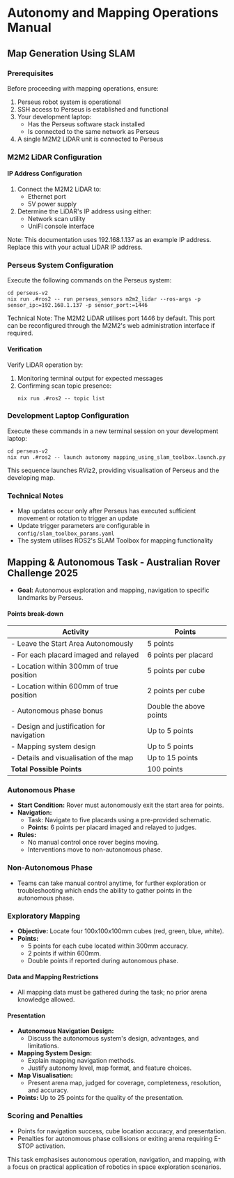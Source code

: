 # Autonomy and Mapping Operations Manual

## Map Generation Using SLAM

### Prerequisites

Before proceeding with mapping operations, ensure:

1. Perseus robot system is operational
2. SSH access to Perseus is established and functional
3. Your development laptop:
    - Has the Perseus software stack installed
    - Is connected to the same network as Perseus
4. A single M2M2 LiDAR unit is connected to Perseus

### M2M2 LiDAR Configuration

#### IP Address Configuration

1. Connect the M2M2 LiDAR to:
    - Ethernet port
    - 5V power supply
2. Determine the LiDAR's IP address using either:
    - Network scan utility
    - UniFi console interface

Note: This documentation uses 192.168.1.137 as an example IP address. Replace this with your actual LiDAR IP address.

### Perseus System Configuration

Execute the following commands on the Perseus system:

```console
cd perseus-v2
nix run .#ros2 -- run perseus_sensors m2m2_lidar --ros-args -p sensor_ip:=192.168.1.137 -p sensor_port:=1446
```

Technical Note: The M2M2 LiDAR utilises port 1446 by default. This port can be reconfigured through the M2M2's web administration interface if required.

#### Verification

Verify LiDAR operation by:

1. Monitoring terminal output for expected messages
2. Confirming scan topic presence:
    ```console
    nix run .#ros2 -- topic list
    ```

### Development Laptop Configuration

Execute these commands in a new terminal session on your development laptop:

```console
cd perseus-v2
nix run .#ros2 -- launch autonomy mapping_using_slam_toolbox.launch.py
```

This sequence launches RViz2, providing visualisation of Perseus and the developing map.

### Technical Notes

-   Map updates occur only after Perseus has executed sufficient movement or rotation to trigger an update
-   Update trigger parameters are configurable in `config/slam_toolbox_params.yaml`
-   The system utilises ROS2's SLAM Toolbox for mapping functionality

## Mapping & Autonomous Task - Australian Rover Challenge 2025

-   **Goal:** Autonomous exploration and mapping, navigation to specific landmarks by Perseus.

#### Points break-down

| Activity                                  | Points                  |
| ----------------------------------------- | ----------------------- |
| - Leave the Start Area Autonomously       | 5 points                |
| - For each placard imaged and relayed     | 6 points per placard    |
| - Location within 300mm of true position  | 5 points per cube       |
| - Location within 600mm of true position  | 2 points per cube       |
| - Autonomous phase bonus                  | Double the above points |
| - Design and justification for navigation | Up to 5 points          |
| - Mapping system design                   | Up to 5 points          |
| - Details and visualisation of the map    | Up to 15 points         |
| **Total Possible Points**                 | 100 points              |

### Autonomous Phase

-   **Start Condition:** Rover must autonomously exit the start area for points.
-   **Navigation:**
    -   Task: Navigate to five placards using a pre-provided schematic.
    -   **Points:** 6 points per placard imaged and relayed to judges.
-   **Rules:**
    -   No manual control once rover begins moving.
    -   Interventions move to non-autonomous phase.

### Non-Autonomous Phase

-   Teams can take manual control anytime, for further exploration or troubleshooting which ends the ability to gather points in the autonomous phase.

### Exploratory Mapping

-   **Objective:** Locate four 100x100x100mm cubes (red, green, blue, white).
-   **Points:**
    -   5 points for each cube located within 300mm accuracy.
    -   2 points if within 600mm.
    -   Double points if reported during autonomous phase.

#### Data and Mapping Restrictions

-   All mapping data must be gathered during the task; no prior arena knowledge allowed.

#### Presentation

-   **Autonomous Navigation Design:**
    -   Discuss the autonomous system's design, advantages, and limitations.
-   **Mapping System Design:**
    -   Explain mapping navigation methods.
    -   Justify autonomy level, map format, and feature choices.
-   **Map Visualisation:**
    -   Present arena map, judged for coverage, completeness, resolution, and accuracy.
-   **Points:** Up to 25 points for the quality of the presentation.

### Scoring and Penalties

-   Points for navigation success, cube location accuracy, and presentation.
-   Penalties for autonomous phase collisions or exiting arena requiring E-STOP activation.

This task emphasises autonomous operation, navigation, and mapping, with a focus on practical application of robotics in space exploration scenarios.
